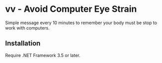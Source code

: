 # vv - Avoid Computer Eye Strain

Simple message every 10 minutes to remember your body must be stop to work with computers.

## Installation

Require .NET Framework 3.5 or later.
